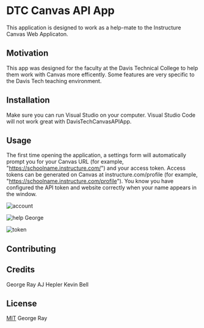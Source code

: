 # DTC Canvas API App
This application is designed to work as a help-mate to the Instructure Canvas Web Applicaton.

## Motivation
This app was designed for the faculty at the Davis Technical College to help them work with Canvas more efficently. Some features are very specific to the Davis Tech teaching environment.

## Installation
Make sure you can run Visual Studio on your computer. Visual Studio Code will not work great with DavisTechCanvasAPIApp. 

## Usage
The first time opening the application, a settings form will automatically prompt you for your Canvas URL (for example, "https://schoolname.instructure.com/") and your access token. Access tokens can be generated on Canvas at instructure.com/profile (for example, "https://schoolname.instructure.com/profile"). You know you have configured the API token and website correctly when your name appears in the window. 

![account](https://github.com/bell-kevin/DavisTechCanvasAPIApp/blob/master/account.PNG)

![help George](https://github.com/bell-kevin/DavisTechCanvasAPIApp/blob/master/help.PNG)

![token](https://github.com/bell-kevin/DavisTechCanvasAPIApp/blob/master/token.PNG)

## Contributing

## Credits
George Ray
AJ Hepler
Kevin Bell

## License
[MIT](https://choosealicense.com/licenses/mit/) George Ray
